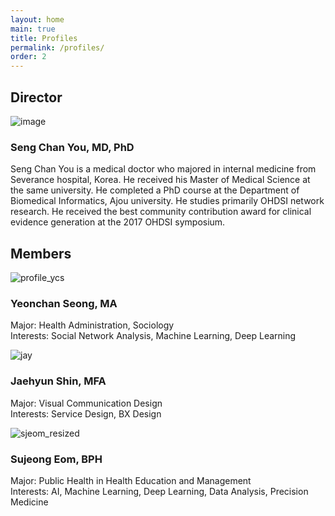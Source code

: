 ```yaml
---
layout: home
main: true
title: Profiles
permalink: /profiles/
order: 2
---
```


## Director
![image](/assets/images/dr-you-bio-photo.jpg)
### Seng Chan You, MD, PhD
Seng Chan You is a medical doctor who majored in internal medicine from Severance hospital, Korea. He received his Master of Medical Science at the same university. He completed a PhD course at the Department of Biomedical Informatics, Ajou university. He studies primarily OHDSI network research. He received the best community contribution award for clinical evidence generation at the 2017 OHDSI symposium. 

## Members
![profile_ycs](https://user-images.githubusercontent.com/48194852/137686482-a4583272-9c64-4573-9cb8-c347a9c3d6eb.jpg)
### Yeonchan Seong, MA
Major: Health Administration, Sociology   
Interests: Social Network Analysis, Machine Learning, Deep Learning  
  
    
![jay](https://user-images.githubusercontent.com/92774958/137850326-820d4eae-8148-4a67-9a4b-559b7e5c68b2.png)
### Jaehyun Shin, MFA
Major: Visual Communication Design  
Interests: Service Design, BX Design  
  
    
![sjeom_resized](https://user-images.githubusercontent.com/81948366/137859038-62ff341a-279a-46cf-bac3-1534c33c3ae0.jpg)  
### Sujeong Eom, BPH  
Major: Public Health in Health Education and Management  
Interests: AI, Machine Learning, Deep Learning, Data Analysis, Precision Medicine
